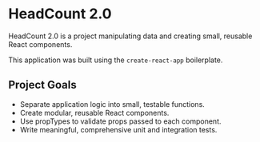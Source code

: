 # HeadCount 2.0

HeadCount 2.0 is a project manipulating data and creating small, reusable React components.  

This application was built using the `create-react-app` boilerplate. 

## Project Goals

* Separate application logic into small, testable functions.
* Create modular, reusable React components.
* Use propTypes to validate props passed to each component.
* Write meaningful, comprehensive unit and integration tests.
